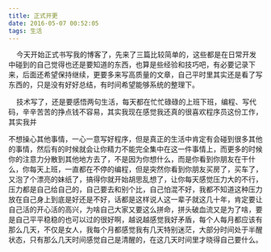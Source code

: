 ```yaml
---
title: 正式开更
date: 2016-05-07 00:52:05
tags: 生活
---
```


&nbsp;&nbsp;&nbsp;&nbsp;今天开始正式书写我的博客了，先来了三篇比较简单的，这些都是在日常开发中碰到的自己觉得也还是要知道的东西，也算是些经验和技巧吧，有必要记录下来，后面还希望保持继续，更要多来写高质量的文章，自己平时里其实还是看了写东西的，只是没有好好总结，有时间希望能够系统的整理下。

&nbsp;&nbsp;&nbsp;&nbsp;技术写了，还是要感悟两句生活，每天都在忙忙碌碌的上班下班，编程、写代码，辛辛苦苦的挣点钱不容易，其实我现在感觉我还真的很喜欢程序员这份工作，其实我并
<!--more-->
不想操心其他事情，一心一意写好程序，但是真正的生活中肯定有会碰到很多其他的事情，然后有的时候就会让你精力不能完全集中在这一件事情上，而更多的时候你的注意力分散到其他地方去了，不是因为你想什么，而是你看到你朋友在干什么，你每天上班，一直都在不停的编程，但是突然你看到你朋友买房了，买车了，又泡了个漂亮的妹纸了，搞得你就开始胡思乱想了，让你每天感觉压力大的不行，压力都是自己给自己的，自己要去和别个比，自己怕混不好，我都不知道这种压力放在自己身上到底是好还是不好，话都是这样说人这一辈子就这几十年，肯定要让自己活的开心活的高兴，为啥自己大家又要这么拼命，拼头破血流又是为了啥，要是自己平平稳稳的也可以过的很好啊，越说越感觉我好矛盾，每个人每月都应该有那么几天，不仅是女人，我每个月都感觉我有几天特别迷茫，大部分时间处于半醒状态，只有那么几天时间感觉自己是清醒的，在这几天时间里才晓得自己要什么。